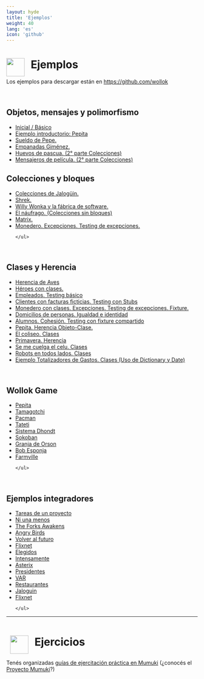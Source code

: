 ```yaml
---
layout: hyde
title: 'Ejemplos'
weight: 40
lang: 'es'
icon: 'github'
---
```



<div class="container">
<h1>
<img src="/images/github-octocat.svg" align="left" height="48" width="48" style="padding: 0px;"/>
&nbsp;&nbsp;Ejemplos
</h1>
</div>

<div class="container">
<p>Los ejemplos para descargar están en
<a href="https://github.com/wollok">https://github.com/wollok</a>
</p>
</div>

<div class="container">
    <br>
</div>

<div class="container">
    <h2>
        Objetos, mensajes y polimorfismo
    </h2>
</div>

<div class="container">
    <ul class="list-group">
    <li class="list-group-item"><a href="https://github.com/wollok/initialLearning">Inicial / Básico</a></li>
    <li class="list-group-item"><a href="https://github.com/wollok/introPepita">Ejemplo introductorio: Pepita</a></li>
    <li class="list-group-item"><a href="https://github.com/wollok/PolimorfismoSueldoDePepe">Sueldo de Pepe. </a></li>
    <li class="list-group-item"><a href="https://github.com/wollok/polimorfismoEmpanadasGimenez">Empanadas Giménez.</a></li>
    <li class="list-group-item"><a href="https://github.com/wollok/polimorfismoColeccionesHuevosDePascua">Huevos de pascua. (2° parte Colecciones)</a></li>
    <li class="list-group-item"><a href="https://github.com/wollok/polimorfismoColeccionesMensajerosDePelicula">Mensajeros de película. (2° parte Colecciones)</a></li>
    </ul>
</div>

<div class="container">
    <h2>
        Colecciones y bloques
    </h2>
</div>

<div class="container">
    <ul class="list-group">
    <li class="list-group-item"><a href="https://github.com/wollok/coleccionesBloquesJaloguin">Colecciones de Jalogüin. </a></li>
    <li class="list-group-item"><a href="https://github.com/wollok/heroesConObjetos">Shrek. </a></li>
    <li class="list-group-item"><a href="https://github.com/wollok/coleccionesWillyWonka">Willy Wonka y la fábrica de software.</a></li>
    <li class="list-group-item"><a href="https://github.com/wollok/coleccionesSinBloquesNaufrago">El náufrago. (Colecciones sin bloques)</a></li>
    <li class="list-group-item"><a href="https://github.com/wollok/ColeccionesMatrixElElegido">Matrix. </a></li>
    <li class="list-group-item"><a href="https://github.com/wollok/excepcionesMonedero">Monedero. Excepciones. Testing de excepciones.</a></li>

    </ul>
</div>

<div class="container">
    <br>
</div>

<div class="container">
<h2>
Clases y Herencia
</h2>
</div>

<div class="container">
    <ul class="list-group">
    <li class="list-group-item"><a href="https://github.com/wollok/herenciaAvesPepita">Herencia de Aves</a></li>
    <li class="list-group-item"><a href="https://github.com/wollok/heroesConClases">Héroes con clases.</a></li>
    <li class="list-group-item"><a href="https://github.com/wollok/testingEmpleados">Empleados. Testing básico</a></li>
    <li class="list-group-item"><a href="https://github.com/wollok/testingClienteStub">Clientes con facturas ficticias. Testing con Stubs</a></li>
    <li class="list-group-item"><a href="https://github.com/wollok/excepcionesMonederoClases">Monedero con clases. Excepciones. Testing de excepciones. Fixture.</a></li>
    <li class="list-group-item"><a href="https://github.com/wollok/igualdadIdentidadDomicilios">Domicilios de personas. Igualdad e identidad</a></li>
    <li class="list-group-item"><a href="https://github.com/wollok/cohesionAlumnos">Alumnos. Cohesión. Testing con fixture compartido</a></li>
    <li class="list-group-item"><a href="https://github.com/wollok/herenciaPepitaWKO">Pepita. Herencia Objeto-Clase.</a></li>
    <li class="list-group-item"><a href="https://github.com/wollok/clasesColiseo">El coliseo. Clases</a></li>
    <li class="list-group-item"><a href="https://github.com/wollok/herenciaLegoLaPrimavera">Primavera. Herencia</a></li>
    <li class="list-group-item"><a href="https://github.com/wollok/clasesElCelu">Se me cuelga el celu. Clases</a></li>
    <li class="list-group-item"><a href="https://github.com/wollok/clasesBots">Robots en todos lados. Clases</a></li>
    <li class="list-group-item"><a href="https://github.com/wollok/dictionaryTotales">Ejemplo Totalizadores de Gastos. Clases (Uso de Dictionary y Date)</a></li>
    </ul>
</div>

<div class="container">
    <br>
</div>

<div class="container">
<h2>
Wollok Game
</h2>
</div>

<div class="container">
    <ul class="list-group">
    <li class="list-group-item"><a href="https://github.com/wollok/pepitaGame">Pepita</a></li>
    <li class="list-group-item"><a href="https://github.com/wollok/tamagotchiGameComposicion">Tamagotchi</a></li>
    <li class="list-group-item"><a href="https://github.com/wollok/pacmanBasicGame">Pacman</a></li>
    <li class="list-group-item"><a href="https://github.com/wollok/Tateti-Game">Tateti</a></li>
    <li class="list-group-item"><a href="https://github.com/wollok/ejemploDhondt-Game">Sistema Dhondt</a></li>
    <li class="list-group-item"><a href="https://github.com/wollok/sokobanGame">Sokoban</a></li>
    <li class="list-group-item"><a href="https://github.com/wollok/granjaDeOrsonGame">Granja de Orson</a></li>
    <li class="list-group-item"><a href="https://github.com/wollok/bobEsponjaGame">Bob Esponja</a></li>
    <li class="list-group-item"><a href="https://github.com/wollok/farmvilleGame">Farmville</a></li>
    
    </ul>
</div>

<div class="container">
    <br>
</div>

<div class="container">
<h2>
Ejemplos integradores
</h2>
</div>

<div class="container">
    <ul class="list-group">
    <li class="list-group-item"><a href="https://github.com/wollok/examenTareas">Tareas de un proyecto</a></li>
    <li class="list-group-item"><a href="https://github.com/wollok/ejericioIntegradorNiUnaMenos">Ni una menos</a></li>
    <li class="list-group-item"><a href="https://github.com/wollok/ejercicioIntegradorStarWars">The Forks Awakens</a></li>
    <li class="list-group-item"><a href="https://github.com/wollok/ejercicioIntegradorAngryBirds">Angry Birds</a></li>
    <li class="list-group-item"><a href="https://github.com/wollok/ejercicioIntegradorVolverAlFuturo">Volver al futuro</a></li>
    <li class="list-group-item"><a href="https://github.com/wollok/ejercicioIntegradorFlixnet">Flixnet</a></li>
    <li class="list-group-item"><a href="https://github.com/wollok/ejercicioIntegradorElegidos">Elegidos</a></li>
    <li class="list-group-item"><a href="https://github.com/wollok/ejercicioIntegradorIntensamente">Intensamente</a></li>
    <li class="list-group-item"><a href="https://github.com/wollok/ejercicioIntegradorAsterix">Asterix</a></li>
    <li class="list-group-item"><a href="https://github.com/wollok/EjercicioIntegradorPresidentesArgentinos">Presidentes</a></li>
    <li class="list-group-item"><a href="https://github.com/wollok/integradorVar">VAR</a></li>
    <li class="list-group-item"><a href="https://github.com/wollok/EjercicioIntegradorRestaurantes">Restaurantes</a></li>
    <li class="list-group-item"><a href="https://github.com/wollok/EjercicioIntegradorJaloguin">Jaloguin</a></li>
    <li class="list-group-item"><a href="https://github.com/wollok/ejercicioIntegradorFlixnet">Flixnet</a></li>

    </ul>
</div>

<div class="container">
    <hr>
</div>

<div class="container">
<h1 style="padding: 10px;"><img src="/images/mumuki.png" align="left" height="48" width="48" style="padding: 0px;"/>
&nbsp;&nbsp;Ejercicios</h1>

<p>Tenés organizadas 
<a href="http://wollok.mumuki.io/">guías de ejercitación práctica en Mumuki</a> (¿conocés el <a href="http://mumuki.org">Proyecto Mumuki</a>?)</p>
</div>

